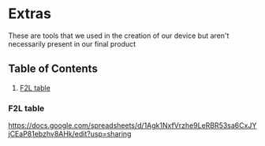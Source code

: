 # Extras
These are tools that we used in the creation of our device but aren't necessarily present in our final product

## Table of Contents
1. [F2L table](###F2L-table)

### F2L table
https://docs.google.com/spreadsheets/d/1Agk1NxfVrzhe9LeRBR53sa6CxJYjCEaP81ebzhv8AHk/edit?usp=sharing
